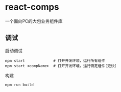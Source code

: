 # react-comps

一个面向PC的大包业务组件库

## 调试
启动调试

```
npm start             # 打开开发环境，运行所有组件
npm start <compName>  # 打开开发环境，运行特定组件(更快)
```

构建

```
npm run build
```

